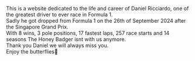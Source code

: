 This is a website dedicated to the life and career of Daniel Ricciardo, one of the greatest driver to ever race in Formula 1.
<br>
Sadly he got dropped from Formula 1 on the 26th of September 2024 after the Singapore Grand Prix.
<br>
With 8 wins, 3 pole positions, 17 fastest laps, 257 race starts and 14 seasons The Honey Badger isnt with us anymore.
<br>
Thank you Daniel we will always miss you.
<br>
Enjoy the butterflies🦋
